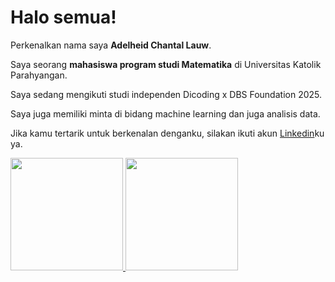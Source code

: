 # Halo semua! 

Perkenalkan nama saya **Adelheid Chantal Lauw**.<br>

Saya seorang **mahasiswa program studi Matematika** di Universitas Katolik Parahyangan.<br>

Saya sedang mengikuti studi independen Dicoding x DBS Foundation 2025.<br>

Saya juga memiliki minta di bidang machine learning dan juga analisis data.<br>

Jika kamu tertarik untuk berkenalan denganku, silakan ikuti akun [Linkedin](http://linkedin.com/in/adelheid-chantal-lauw-342a54329)ku ya.

<p align="left">
<a href="https://github.com/penuliscode">
  <img height="180em" src="https://github-readme-stats-eight-theta.vercel.app/api?username=penuliscode&show_icons=true&theme=algolia&include_all_commits=true&count_private=true"/>
  <img height="180em" src="https://github-readme-stats-eight-theta.vercel.app/api/top-langs/?username=penuliscode&layout=compact&theme=algolia"/>
</a>
</p>
